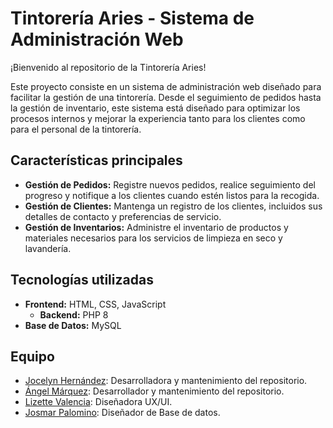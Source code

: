 # Tintorería Aries - Sistema de Administración Web

¡Bienvenido al repositorio de la Tintorería Aries!

Este proyecto consiste en un sistema de administración web diseñado para facilitar la gestión de una tintorería. Desde el seguimiento de pedidos hasta la gestión de inventario, este sistema está diseñado para optimizar los procesos internos y mejorar la experiencia tanto para los clientes como para el personal de la tintorería.

## Características principales

- **Gestión de Pedidos:** Registre nuevos pedidos, realice seguimiento del progreso y notifique a los clientes cuando estén listos para la recogida.
- **Gestión de Clientes:** Mantenga un registro de los clientes, incluidos sus detalles de contacto y preferencias de servicio.
- **Gestión de Inventarios:** Administre el inventario de productos y materiales necesarios para los servicios de limpieza en seco y lavandería.

## Tecnologías utilizadas

- **Frontend:** HTML, CSS, JavaScript
  - **Backend:** PHP 8
- **Base de Datos:** MySQL

## Equipo

- [Jocelyn Hernández](https://github.com/Zeke-01): Desarrolladora y mantenimiento del repositorio.
- [Ángel Márquez](https://github.com/angelmz88): Desarrollador y mantenimiento del repositorio.
- [Lizette Valencia](https://github.com/LizetteVT): Diseñadora UX/UI.
- [Josmar Palomino](https://github.com/Josmar360): Diseñador de Base de datos.

